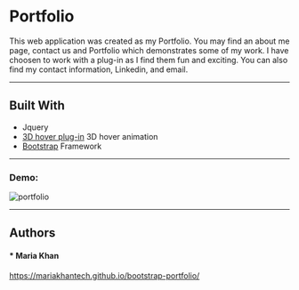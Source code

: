 # Portfolio

This web application was created as my Portfolio. You may find an about me page, contact us and Portfolio which demonstrates some of my work. I have choosen to work with a plug-in as I find them fun and exciting. You can also find my contact information, Linkedin, and email. 
***
## Built With

* Jquery
* [3D hover plug-in](http://ariona.github.io/hover3d/index.html) 3D hover animation
* [Bootstrap](https://getbootstrap.com/) Framework

***

### Demo:

![portfolio](https://user-images.githubusercontent.com/61640527/82830241-3082bc00-9e83-11ea-9c4b-6ebcb6e20b4c.gif)

***
## Authors

#### * Maria Khan

https://mariakhantech.github.io/bootstrap-portfolio/
